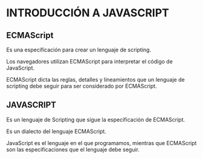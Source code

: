 # INTRODUCCIÓN A JAVASCRIPT

## ECMAScript

Es una especificación para crear un lenguaje de scripting.

Los navegadores utilizan ECMAScript para interpretar el código de JavaScript.

ECMAScript dicta las reglas, detalles y lineamientos que un lenguaje de scripting debe seguir para ser considerado por ECMAScript.

## JAVASCRIPT

Es un lenguaje de Scripting que sigue la especificación de ECMAScript.

Es un dialecto del lenguaje ECMAScript.

JavaScript es el lenguaje en el que programamos, mientras que ECMAScript son las especificaciones que el lenguaje debe seguir.